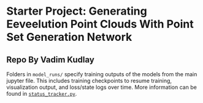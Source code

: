# **Starter Project:** Generating Eeveelution Point Clouds With Point Set Generation Network
## Repo By Vadim Kudlay

Folders in `model_runs/` specify training outputs of the models from the main jupyter file. 
This includes training checkpoints to resume training, visualization output, and loss/state 
logs over time. More information can be found in [`status_tracker.py`](../utils/status_tracker.py).